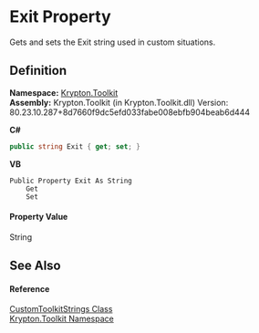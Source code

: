 # Exit Property


Gets and sets the Exit string used in custom situations.



## Definition
**Namespace:** <a href="79d2eac2-21f4-54ff-7552-b20c33c30600.md">Krypton.Toolkit</a>  
**Assembly:** Krypton.Toolkit (in Krypton.Toolkit.dll) Version: 80.23.10.287+8d7660f9dc5efd033fabe008ebfb904beab6d444

**C#**
``` C#
public string Exit { get; set; }
```
**VB**
``` VB
Public Property Exit As String
	Get
	Set
```



#### Property Value
String

## See Also


#### Reference
<a href="6e688c10-4546-7802-1640-1574c46e3de8.md">CustomToolkitStrings Class</a>  
<a href="79d2eac2-21f4-54ff-7552-b20c33c30600.md">Krypton.Toolkit Namespace</a>  
